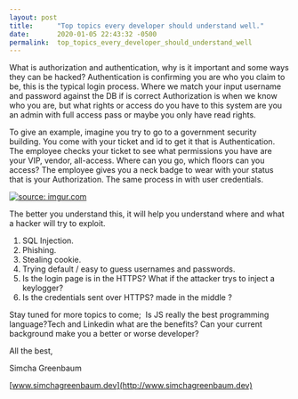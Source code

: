 ```yaml
---
layout: post
title:      "Top topics every developer should understand well."
date:       2020-01-05 22:43:32 -0500
permalink:  top_topics_every_developer_should_understand_well
---
```



What is authorization and authentication, why is it important and some ways they can be hacked?
Authentication is confirming you are who you claim to be, this is the typical login process. Where we match your  input username and password against the DB if  is correct
Authorization is when we know who you are, but what rights or access do you have to this system are you an admin with full access pass or maybe you only have read rights. 

To give an example, imagine you try to go to a government security building. You come with your ticket and id to get it that is Authentication. The employee checks your ticket to see what permissions you have are your VIP, vendor, all-access. Where can you go, which floors can you access?  The employee gives you a neck badge to wear with your status that is your Authorization. The same process in with user credentials.

<a href="https://imgur.com/l71uSt9"><img src="https://i.imgur.com/l71uSt9.png" title="source: imgur.com" /></a>

The better you understand this, it will help you understand where and what a hacker will try to exploit.
1. SQL Injection.
2. Phishing.
3. Stealing cookie.
4. Trying default / easy to guess usernames and passwords.
5. Is the login page is in the HTTPS? What if the attacker trys to  inject a keylogger?
6. Is the credentials sent over HTTPS? made in the middle ?


Stay tuned for more topics to come;  Is JS really the best programming language?Tech and Linkedin what are the benefits? Can your current background make you a better or worse developer?



All the best,

Simcha Greenbaum

[www.simchagreenbaum.dev](http://www.simchagreenbaum.dev)
